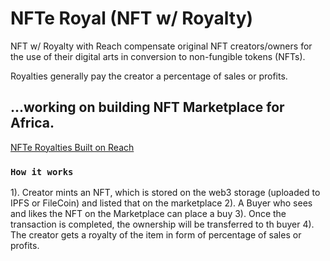 # NFTe Royal (NFT w/ Royalty)

NFT w/ Royalty with Reach compensate original NFT creators/owners for the use of their digital arts in conversion to non-fungible tokens (NFTs). 

Royalties generally pay the creator a percentage of sales or profits. 

## ...working on building NFT Marketplace for Africa.

[NFTe Royalties Built on Reach](https://reach2-temp.vercel.app)

### `How it works`

1). Creator mints an NFT, which is stored on the web3 storage (uploaded to IPFS or FileCoin) and listed that on the marketplace
2). A Buyer who sees and likes the NFT on the Marketplace can place a buy
3). Once the transaction is completed, the ownership will be transferred to th buyer
4). The creator gets a royalty of the item in form of percentage of sales or profits.